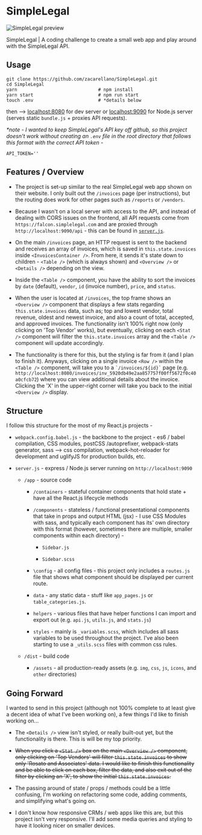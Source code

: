 # SimpleLegal

![SimpleLegal preview](https://raw.githubusercontent.com/zacarellano/SimpleLegal/master/dist/assets/other/SimpleLegal_preview.png)

SimpleLegal | A coding challenge to create a small web app and play around with the SimpleLegal API.


## Usage
```
git clone https://github.com/zacarellano/SimpleLegal.git
cd SimpleLegal
yarn                              # npm install
yarn start                        # npm run start
touch .env                        # *details below
```
then --> [localhost:8080](http://localhost:8080) for dev server or [localhost:9090](http://localhost:9090) for Node.js server (serves static `bundle.js` + proxies API requests).

*\*note - I wanted to keep SimpleLegal's API key off github, so this project doesn't work without creating an `.env` file in the root directory that follows this format with the correct API token -*
```
API_TOKEN=''
```

## Features / Overview

- The project is set-up similar to the real SimpleLegal web app shown on their website. I only built out the `/invoices` page (per instructions), but the routing does work for other pages such as `/reports` or `/vendors`.

- Because I wasn't on a local server with access to the API, and instead of dealing with CORS issues on the frontend, all API requests come from `https://falcon.simplelegal.com` and are proxied through `http://localhost:9090/api` - this can be found in [`server.js`](./server.js).

- On the main `/invoices` page, an HTTP request is sent to the backend and receives an array of invoices, which is saved in `this.state.invoices` inside `<InvoicesContainer />`. From here, it sends it's state down to children - `<Table />` (which is always shown) and `<Overview />` or `<Details />` depending on the view.

- Inside the `<Table />` component, you have the ability to sort the invoices by `date` (default), `vendor`, `id` (invoice number), `price`, and `status`.

- When the user is located at `/invoices`, the top frame shows an `<Overview />` component that displays a few stats regarding `this.state.invoices` data, such as; top and lowest vendor, total revenue, oldest and newest invoice, and also a count of total, accepted, and approved invoices. The functionality isn't 100% right now (only clicking on 'Top Vendor' works), but eventually, clicking on each `<Stat />` component will filter the `this.state.invoices` array and the `<Table />` component will update accordingly.

- The functionality is there for this, but the styling is far from it (and I plan to finish it). Anyways, clicking on a single invoice `<Row />` within the `<Table />` component, will take you to a <code>\`/invoices/${id}\`</code> page (e.g. `http://localhost:8080/invoices/inv_5920db49e2aa857757f00ff5672f0c40a0cfcb72`) where you can view additional details about the invoice. Clicking the 'X' in the upper-right corner will take you back to the initial `<Overview />` display.

## Structure
I follow this structure for the most of my React.js projects -

- `webpack.config.babel.js` - the backbone to the project - es6 / babel compilation, CSS modules, postCSS /autoprefixer, webpack-stats generator, sass --> css compilation, webpack-hot-reloader for development and uglifyJS for production builds, etc.

- `server.js` - express / Node.js server running on `http://localhost:9090`

  - `/app` - source code

    - `/containers` - stateful container components that hold state + have all the React.js lifecycle methods

    - `/components` - stateless / functional presentational components that take in props and output HTML (jsx) - I use CSS Modules with sass, and typically each component has its' own directory with this format (however, sometimes there are multiple, smaller components within each directory) -

      - `Sidebar.js`

      - `Sidebar.scss`

    - `\config` - all config files - this project only includes a `routes.js` file that shows what component should be displayed per current route.

    - `data` - any static data - stuff like `app_pages.js` or `table_categories.js`.

    - `helpers` - various files that have helper functions I can import and export out (e.g. `api.js`, `utils.js`, and `stats.js`)

    - `styles` - mainly is `_variables.scss`, which includes all sass variables to be used throughout the project. I've also been starting to use a `_utils.scss` files with common css rules.

  - `/dist` - build code

    - `/assets` - all production-ready assets (e.g. `img`, `css`, `js`, `icons`, and `other` directories)

## Going Forward
I wanted to send in this project (although not 100% complete to at least give a decent idea of what I've been working on), a few things I'd like to finish working on...

- The `<Details />` view isn't styled, or really built-out yet, but the functionality is there. This is will be my top priority.

- ~~When you click a `<Stat />` box on the main `<Overview />` component, only clicking on 'Top Vendors' will filter `this.state.invoices` to show only 'Rosato and Associates' data. I would like to finish this functionality and be able to click on each box, filter the data, and also exit out of the filter by clicking an 'X', to show the initial `this.state.invoices`.~~

- The passing around of state / props / methods could be a little confusing, I'm working on refactoring some code, adding comments, and simplifying what's going on.

- I don't know how responsive CRMs / web apps like this are, but this project isn't very responsive. I'll add some media queries and styling to have it looking nicer on smaller devices.
